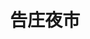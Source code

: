 ---
title: 告庄夜市
description: 西双版纳傣族自治州, 景洪市
resources:
    - src: DSCF1908_cover.JPG
      params:
        cover: true
---